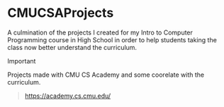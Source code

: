 # CMUCSAProjects
A culmination of the projects I created for my Intro to Computer Programming course in High School in order to help students taking the class now better understand the curriculum.

> [!IMPORTANT]
> Projects made with CMU CS Academy and some coorelate with the curriculum.

> https://academy.cs.cmu.edu/
